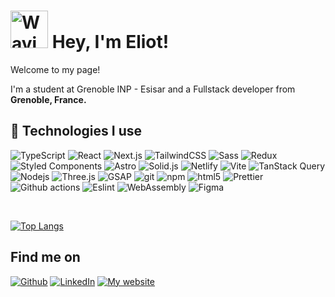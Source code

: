 # <img src="https://raw.githubusercontent.com/Tarikul-Islam-Anik/Animated-Fluent-Emojis/master/Emojis/Hand%20gestures/Waving%20Hand.png" alt="Waving Hand" width="60" height="60" /> Hey, I'm Eliot!
Welcome to my page!

I'm a student at Grenoble INP - Esisar and a Fullstack developer from <img src="https://cdn-icons-png.flaticon.com/512/197/197560.png" width="13"/> **Grenoble, France.**

## 🔧 Technologies I use
<p>
  <img alt="TypeScript" src="https://img.shields.io/badge/-TypeScript-3178c6?style=flat-square&logo=typescript&logoColor=ffffff" />
  <img alt="React" src="https://img.shields.io/badge/-React-149eca?style=flat-square&logo=react&logoColor=ffffff"/>
  <img alt="Next.js" src="https://img.shields.io/badge/-Nextjs-000000?style=flat-square&logo=Next.js&logoColor=ffffff" />
  <img alt="TailwindCSS" src="https://img.shields.io/badge/-TailwindCSS-38BDF8?style=flat-square&logo=TailwindCSS&logoColor=ffffff" />
  <img alt="Sass" src="https://img.shields.io/badge/-Sass-CF649A?style=flat-square&logo=sass&logoColor=ffffff" />
  <img alt="Redux" src="https://img.shields.io/badge/-Redux-764ABC?style=flat-square&logo=redux&logoColor=ffffff" />
  <img alt="Styled Components" src="https://img.shields.io/badge/-Styled_Components-BF4F74?style=flat-square&logo=styled-components&logoColor=ffffff" />
  <img alt="Astro" src="https://img.shields.io/badge/-Astro-FF5408?style=flat-square&logo=Astro&logoColor=ffffff" />
  <img alt="Solid.js" src="https://img.shields.io/badge/-Solid.js-2C4F7C?style=flat-square&logo=Solid&logoColor=ffffff" />
  <img alt="Netlify" src="https://img.shields.io/badge/-Netlify-00C7B7?style=flat-square&logo=Netlify&logoColor=ffffff" />
  <img alt="Vite" src="https://img.shields.io/badge/-Vite-646CFF?style=flat-square&logo=Vite&logoColor=ffffff" />
  <img alt="TanStack Query" src="https://img.shields.io/badge/-TanStack%20Query-FF4154?style=flat-square&logo=ReactQuery&logoColor=ffffff" />
  <img alt="Nodejs" src="https://img.shields.io/badge/-Nodejs-43853d?style=flat-square&logo=Node.js&logoColor=ffffff" />
  <img alt="Three.js" src="https://img.shields.io/badge/-Three.js-000000?style=flat-square&logo=Three.js&logoColor=ffffff" />
  <img alt="GSAP" src="https://img.shields.io/badge/-GSAP-88CE02?style=flat-square&logo=GreenSock&logoColor=ffffff" />
  <img alt="git" src="https://img.shields.io/badge/-Git-F05032?style=flat-square&logo=git&logoColor=ffffff" />
  <img alt="npm" src="https://img.shields.io/badge/-NPM-CB3837?style=flat-square&logo=npm&logoColor=ffffff" />
  <img alt="html5" src="https://img.shields.io/badge/-HTML5-E34F26?style=flat-square&logo=html5&logoColor=ffffff" />
  <img alt="Prettier" src="https://img.shields.io/badge/-Prettier-F7B93E?style=flat-square&logo=prettier&logoColor=ffffff" />
  <img alt="Github actions" src="https://img.shields.io/badge/-Github_Actions-2088FF?style=flat-square&logo=github-actions&logoColor=ffffff" />
  <img alt="Eslint" src="https://img.shields.io/badge/-Eslint-4B32C3?style=flat-square&logo=Eslint&logoColor=ffffff" />
  <img alt="WebAssembly" src="https://img.shields.io/badge/-WebAssembly-654FF0?style=flat-square&logo=WebAssembly&logoColor=ffffff" />
  <img alt="Figma" src="https://img.shields.io/badge/-Figma-F24E1E?style=flat-square&logo=Figma&logoColor=ffffff" />
</p>

<br>

[![Top Langs](https://github-readme-stats.vercel.app/api/top-langs/?username=elib27&layout=compact)](https://github.com/elib27/github-readme-stats)

## Find me on
<p><a href="https://github.com/Elib27" target="_blank" style="width: fit-content;"><img alt="Github" src="https://img.shields.io/badge/GitHub-12100E.svg?&style=for-the-badge&logo=Github&logoColor=ffffff" /></a> <a href="https://www.linkedin.com/in/eliot-bas/" target="_blank"><img alt="LinkedIn" src="https://img.shields.io/badge/linkedin-0A66C2.svg?&style=for-the-badge&logo=linkedin&logoColor=ffffff" /></a> <a href="https://eliotbas.com/en/" target="_blank"><img alt="My website" src="https://img.shields.io/badge/My%20website-585EFB.svg?&style=for-the-badge&logo=website&logoColor=ffffff" /></a></p>

